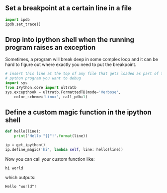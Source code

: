 ## Set a breakpoint at a certain line in a file
```python
import ipdb
ipdb.set_trace()
```

## Drop into ipython shell when the running program raises an exception
Sometimes, a program will break deep in some complex loop and it can be hard to 
figure out where exactly you need to put the breakpoint.
```python
# insert this line at the top of any file that gets loaded as part of the 
# python program you want to debug
import sys
from IPython.core import ultratb
sys.excepthook = ultratb.FormattedTB(mode='Verbose',
    color_scheme='Linux', call_pdb=1)
```

## Define a custom magic function in the ipython shell
```python
def hello(line):
    print('Hello "{}"!'.format(line))

ip = get_ipython()
ip.define_magic('hi', lambda self, line: hello(line))
```
Now you can call your custom function like:
```
hi world
```
which outputs:
```
Hello "world"!
```

